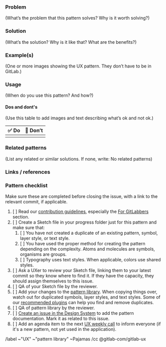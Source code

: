 ### Problem

(What’s the problem that this pattern solves? Why is it worth solving?)

### Solution

(What’s the solution? Why is it like that? What are the benefits?)

### Example(s)

(One or more images showing the UX pattern. They don’t have to be in GitLab.)

### Usage

(When do you use this pattern? And how?)

#### Dos and dont's

(Use this table to add images and text describing what’s ok and not ok.)

| :white_check_mark:  Do | :stop_sign: Don’t |
|------------------------|-------------------|
|  |  |

### Related patterns

(List any related or similar solutions. If none, write: No related patterns)

### Links / references

### Pattern checklist

Make sure these are completed before closing the issue,
with a link to the relevant commit, if applicable.

1. [ ] Read our [contribution guidelines](https://gitlab.com/gitlab-org/gitlab-design/blob/master/CONTRIBUTING.md), especially the [For GitLabbers](https://gitlab.com/gitlab-org/gitlab-design/blob/master/CONTRIBUTING.md#for-gitlabbers-) section.
1. [ ] Create a Sketch file in your progress folder just for this pattern and make sure that:
   1. [ ] You have not created a duplicate of an existing pattern, symbol, layer style, or text style.
   1. [ ] You have used the proper method for creating the pattern depending on the complexity. Atoms and molecules are symbols, organisms are groups.
   1. [ ] Typography uses text styles. When applicable, colors use shared styles.
1. [ ] Ask a UXer to review your Sketch file, linking them to your latest commit so they know where to find it. If they have the capacity, they should assign themselves to this issue.
1. [ ] QA of your Sketch file by the reviewer.
1. [ ] Add your changes to the [pattern library](https://gitlab.com/gitlab-org/gitlab-design/blob/master/gitlab-pattern-library.sketch). When copying things over, watch out for duplicated symbols, layer styles, and text styles. Some of our [recommended plugins](https://gitlab.com/gitlab-org/gitlab-design/blob/master/CONTRIBUTING.md#plugins) can help you find and remove duplicates.
1. [ ] QA of pattern library by the reviewer.
1. [ ] [Create an issue in the Design System](https://gitlab.com/gitlab-org/gitlab-services/design.gitlab.com/issues/new) to add the pattern documentation. Mark it as related to this issue.
1. [ ] Add an agenda item to the next [UX weekly call](https://docs.google.com/document/d/189WZO7uTlZCznzae2gqLqFn55koNl3-pHvU-eVnvG9c/edit?usp=sharing) to inform everyone (if it's a new pattern, not yet used in the application).

/label ~"UX" ~"pattern library" ~Pajamas
/cc @gitlab-com/gitlab-ux
